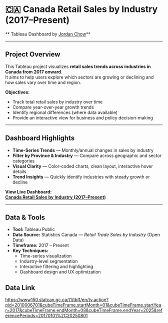 # 🇨🇦 Canada Retail Sales by Industry (2017–Present)

** Tableau Dashboard by [Jordan Chow](https://public.tableau.com/app/profile/jordan.chow4539)**  

---

## Project Overview  
This Tableau project visualizes **retail sales trends across industries in Canada from 2017 onward**.  
It aims to help users explore which sectors are growing or declining and how sales vary over time and region.  

**Objectives:**  
- Track total retail sales by industry over time  
- Compare year-over-year growth trends  
- Identify regional differences (where data available)  
- Provide an interactive view for business and policy decision-making  

---

## Dashboard Highlights  
- **Time-Series Trends** — Monthly/annual changes in sales by industry  
- **Filter by Province & Industry** — Compare across geographic and sector categories  
- **Visual Clarity** — Color-coded charts, clean layout, interactive hover details  
- **Trend Insights** — Quickly identify industries with steady growth or decline  

**View Live Dashboard:**  
[**Canada Retail Sales by Industry (2017–Present)**](https://public.tableau.com/app/profile/jordan.chow4539/viz/CanadaRetailSalesByIndustryFrom2017/Dashboard1?publish=yes)

---

## Data & Tools  
- **Tool:** Tableau Public  
- **Data Source:** Statistics Canada — *Retail Trade Sales by Industry* (Open Data)  
- **Timeframe:** 2017 – Present  
- **Key Techniques:**  
  - Time-series visualization  
  - Industry-level segmentation  
  - Interactive filtering and highlighting  
  - Dashboard design and UX optimization
 
## Data Link
https://www150.statcan.gc.ca/t1/tbl1/en/tv.action?pid=2010006701&cubeTimeFrame.startMonth=01&cubeTimeFrame.startYear=2017&cubeTimeFrame.endMonth=08&cubeTimeFrame.endYear=2025&referencePeriods=20170101%2C20250801
